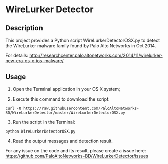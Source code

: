 WireLurker Detector
===================

## Description ##

This project provides a Python script WireLurkerDetectorOSX.py to detect the WireLurker malware family found by Palo Alto Networks in Oct 2014.

For details: http://researchcenter.paloaltonetworks.com/2014/11/wirelurker-new-era-os-x-ios-malware/

## Usage ##

1. Open the Terminal application in your OS X system;

2. Execute this command to download the script:

  ```
  curl -O https://raw.githubusercontent.com/PaloAltoNetworks-BD/WireLurkerDetector/master/WireLurkerDetectorOSX.py
  ```
3. Run the script in the Terminal:

  ```
  python WireLurkerDetectorOSX.py
  ```
4. Read the output messages and detection result.

For any issue on the code and its result, please create a issue here: https://github.com/PaloAltoNetworks-BD/WireLurkerDetector/issues

